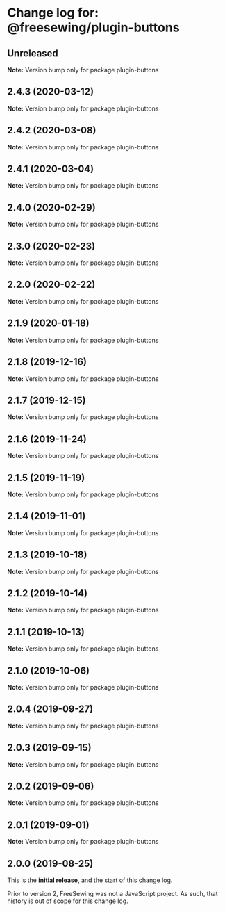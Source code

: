 # Change log for: @freesewing/plugin-buttons


## Unreleased

**Note:** Version bump only for package plugin-buttons


## 2.4.3 (2020-03-12)

**Note:** Version bump only for package plugin-buttons


## 2.4.2 (2020-03-08)

**Note:** Version bump only for package plugin-buttons


## 2.4.1 (2020-03-04)

**Note:** Version bump only for package plugin-buttons


## 2.4.0 (2020-02-29)

**Note:** Version bump only for package plugin-buttons


## 2.3.0 (2020-02-23)

**Note:** Version bump only for package plugin-buttons


## 2.2.0 (2020-02-22)

**Note:** Version bump only for package plugin-buttons


## 2.1.9 (2020-01-18)

**Note:** Version bump only for package plugin-buttons


## 2.1.8 (2019-12-16)

**Note:** Version bump only for package plugin-buttons


## 2.1.7 (2019-12-15)

**Note:** Version bump only for package plugin-buttons


## 2.1.6 (2019-11-24)

**Note:** Version bump only for package plugin-buttons


## 2.1.5 (2019-11-19)

**Note:** Version bump only for package plugin-buttons


## 2.1.4 (2019-11-01)

**Note:** Version bump only for package plugin-buttons


## 2.1.3 (2019-10-18)

**Note:** Version bump only for package plugin-buttons


## 2.1.2 (2019-10-14)

**Note:** Version bump only for package plugin-buttons


## 2.1.1 (2019-10-13)

**Note:** Version bump only for package plugin-buttons


## 2.1.0 (2019-10-06)

**Note:** Version bump only for package plugin-buttons


## 2.0.4 (2019-09-27)

**Note:** Version bump only for package plugin-buttons


## 2.0.3 (2019-09-15)

**Note:** Version bump only for package plugin-buttons


## 2.0.2 (2019-09-06)

**Note:** Version bump only for package plugin-buttons


## 2.0.1 (2019-09-01)

**Note:** Version bump only for package plugin-buttons




## 2.0.0 (2019-08-25)

This is the **initial release**, and the start of this change log.

Prior to version 2, FreeSewing was not a JavaScript project.
As such, that history is out of scope for this change log.
